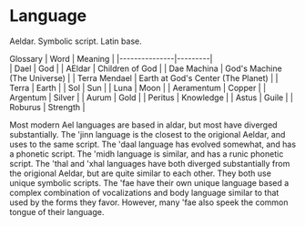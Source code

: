 # Language

Aeldar. Symbolic script. Latin base.

Glossary
| Word          | Meaning |
|---------------|---------|      
| Dael          | God |
| AEldar        | Children of God |
| Dae Machina   | God's Machine (The Universe) |
| Terra Mendael | Earth at God's Center (The Planet) |
| Terra         | Earth |
| Sol           | Sun |
| Luna          | Moon |
| Aeramentum    | Copper |
| Argentum      | Silver |
| Aurum         | Gold |
| Peritus       | Knowledge |
| Astus         | Guile |
| Roburus       | Strength |

Most modern Ael languages are based in aldar, but most have diverged substantially. 
The 'jinn language is the closest to the origional Aeldar, and uses to the same script.
The 'daal language has evolved somewhat, and has a phonetic script. The
'midh language is similar, and has a runic phonetic script. 
The 'thal and 'xhal languages have both diverged substantially from the
origional Aeldar, but are quite similar to each other. They both use
unique symbolic scripts.
The 'fae have their own unique language based a complex combination of
vocalizations and body language similar to that used by the forms they
favor. However, many 'fae also speek the common tongue of their
language.


